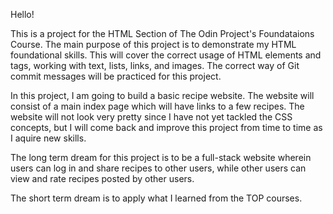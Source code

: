 Hello!

This is a project for the HTML Section of The Odin Project's Foundataions Course. The main purpose of this project is to demonstrate my HTML foundational skills. This will cover the correct usage of HTML elements and tags, working with text, lists, links, and images. The correct way of Git commit messages will be practiced for this project.

In this project, I am going to build a basic recipe website. The website will consist of a main index page which will have links to a few recipes. The website will not look very pretty since I have not yet tackled the CSS concepts, but I will come back and improve this project from time to time as I aquire new skills.

The long term dream for this project is to be a full-stack website wherein users can log in and share recipes to other users, while other users can view and rate recipes posted by other users.

The short term dream is to apply what I learned from the TOP courses.
